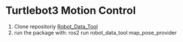 # Turtlebot3 Motion Control
1. Clone repositoriy [Robot_Data_Tool](https://github.com/phuwanat-vg/robot_data_tool.git)
2. run the package with: ros2 run robot_data_tool map_pose_provider

